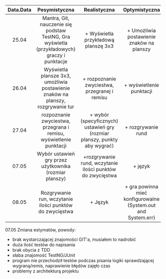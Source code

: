 |Data.Data|Pesymistyczna|Realistyczna|Optymistyczna|
|:---:|:---:|:---:|:---:|
|25.04|Mantra, Git, nauczenie się podstaw TestNG, Gra wyświetla (przykładowych) graczy i punktacje| + Wyświetla przykładową planszę 3x3| + Umożliwia postawienie znaków na planszy
|26.04|Wyświetla plansze 3x3, umożliwia postawienie znaków na planszy, rozgrywanie tur|+ rozpoznanie zwyciestwa, przegranej i remisu|+ wyświetlenie punktacji
|27.04|rozpoznanie zwyciestwa, przegrana i remisu, wyświetlenie punktacji| + wybór (specyficznych) ustawień gry (rozmiar planszy, punkty aby wygrać)| + rozgrywanie rund
|07.05|Wybór ustawień gry przez użytkownika (rozmiar planszy)| +rozgrywanie rund, wczytanie ilości punktów do zwycięstwa | + język
|08.05|Rozgrywanie run, wczytanie ilości punktów do zwycięstwa| + Język | + gra powinna mieć konfigurowalne  (System.out and System.err) 

07.05 Zmiana estymatów, powody: 
- brak wystarczającej znajomości GIT'a, musiałem to nadrobić
- duża ilość testów do napisania
- brak obycia z TDD 
- słaba znajomość TestNG/JUnit
- program nie przechodził testów podczas pisania logiki sprawdzającej wygraną/remis, naprawienie błędów zajęło czas
- problemy z architekturą projektu